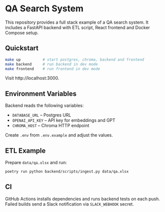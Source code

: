 # QA Search System

This repository provides a full stack example of a QA search system. It includes a FastAPI backend with ETL script, React frontend and Docker Compose setup.

## Quickstart

```bash
make up          # start postgres, chroma, backend and frontend
make backend     # run backend in dev mode
make frontend    # run frontend in dev mode
```

Visit http://localhost:3000.

## Environment Variables

Backend reads the following variables:

- `DATABASE_URL` – Postgres URL
- `OPENAI_API_KEY` – API key for embeddings and GPT
- `CHROMA_HOST` – Chroma HTTP endpoint

Create `.env` from `.env.example` and adjust the values.

## ETL Example

Prepare `data/qa.xlsx` and run:

```bash
poetry run python backend/scripts/ingest.py data/qa.xlsx
```

## CI

GitHub Actions installs dependencies and runs backend tests on each push. Failed builds send a Slack notification via `SLACK_WEBHOOK` secret.
